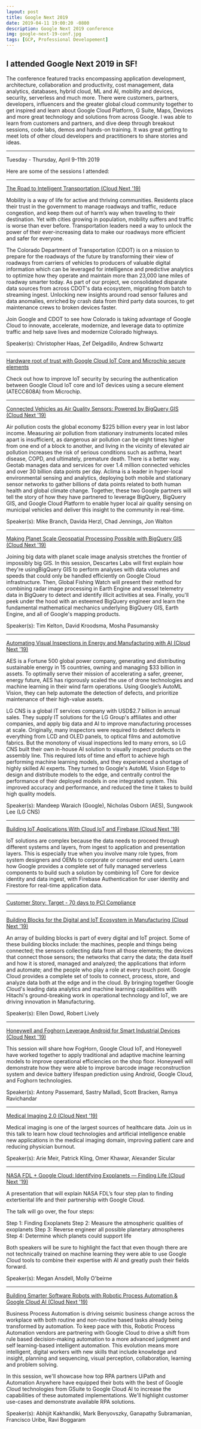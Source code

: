 ```yaml
---
layout: post
title: Google Next 2019
date: 2019-04-11 19:00:20 -0800
description: Google Next 2019 conference
img: google-next-19-conf.jpg
tags: [GCP, Professional Developement]
---
```

<!-- <img src='{{site.baseurl}}/assets/img/file.jpg' alt='file desc'> -->

## I attended Google Next 2019 in SF!

The conference featured tracks encompassing application development, architecture, collaboration and productivity, cost management, data analytics, databases, hybrid cloud, ML and AI, mobility and devices, security, serverless and much more. There were customers, partners, developers, influencers and the greater global cloud community together to get inspired and learn about Google Cloud Platform, G Suite, Maps, Devices and more great technology and solutions from across Google. I was able to learn from customers and partners, and dive deep through breakout sessions, code labs, demos and hands-on training. It was great getting to meet lots of other cloud developers and practitioners to share stories and ideas.

---

Tuesday - Thursday, April 9-11th 2019

Here are some of the sessions I attended:

---


[The Road to Intelligent Transportation (Cloud Next '19)](https://www.youtube.com/watch?v=t6Gtkssq9Wk&list=PLIivdWyY5sqIXvUGVrFuZibCUdKVzEoUw&index=180&t=0s)

Mobility is a way of life for active and thriving communities. Residents place their trust in the government to manage roadways and traffic, reduce congestion, and keep them out of harm’s way when traveling to their destination. Yet with cities growing in population, mobility suffers and traffic is worse than ever before. Transportation leaders need a way to unlock the power of their ever-increasing data to make our roadways more efficient and safer for everyone.

The Colorado Department of Transportation (CDOT) is on a mission to prepare for the roadways of the future by transforming their view of roadways from carriers of vehicles to producers of valuable digital information which can be leveraged for intelligence and predictive analytics to optimize how they operate and maintain more than 23,000 lane miles of roadway smarter today. As part of our project, we consolidated disparate data sources from across CDOT's data ecosystem, migrating from batch to streaming ingest. Unlocking new insights around road sensor failures and data anomalies, enriched by crash data from third party data sources, to get maintenance crews to broken devices faster.

Join Google and CDOT to see how Colorado is taking advantage of Google Cloud to innovate, accelerate, modernize, and leverage data to optimize traffic and help save lives and modernize Colorado highways.

Speaker(s): Christopher Haas, Zef Delgadillo, Andrew Schwartz

---

[Hardware root of trust with Google Cloud IoT Core and Microchip secure elements](https://www.youtube.com/watch?v=A32RFbkozFc)

Check out how to improve IoT security by securing the authentication between Google Cloud IoT core and IoT devices using a secure element (ATECC608A) from Microchip.

---

[Connected Vehicles as Air Quality Sensors: Powered by BigQuery GIS (Cloud Next '19)](https://www.youtube.com/watch?v=jzHvVw_XDIU)

Air pollution costs the global economy $225 billion every year in lost labor income. Measuring air pollution from stationary instruments located miles apart is insufficient, as dangerous air pollution can be eight times higher from one end of a block to another, and living in the vicinity of elevated air pollution increases the risk of serious conditions such as asthma, heart disease, COPD, and ultimately, premature death. There is a better way. Geotab manages data and services for over 1.4 million connected vehicles and over 30 billion data points per day. Aclima is a leader in hyper-local environmental sensing and analytics, deploying both mobile and stationary sensor networks to gather billions of data points related to both human health and global climate change. Together, these two Google partners will tell the story of how they have partnered to leverage BigQuery, BigQuery GIS, and Google Cloud Platform to enable hyper local air quality sensing on municipal vehicles and deliver this insight to the community in real-time.

Speaker(s): Mike Branch, Davida Herzl, Chad Jennings, Jon Walton

---

[Making Planet Scale Geospatial Processing Possible with BigQuery GIS (Cloud Next '19)](https://www.youtube.com/watch?v=ANrS_5mh7Pk)

Joining big data with planet scale image analysis stretches the frontier of impossibly big GIS. In this session, Descartes Labs will first explain how they're usingBigQuery GIS to perform analyses with data volumes and speeds that could only be handled efficiently on Google Cloud infrastructure. Then, Global Fishing Watch will present their method for combining radar image processing in Earth Engine and vessel telemetry data in BigQuery to detect and identify illicit activities at sea. Finally, you'll peek under the hood with an esteemed BigQuery engineer and learn the fundamental mathematical mechanics underlying BigQuery GIS, Earth Engine, and all of Google's mapping products.

Speaker(s): Tim Kelton, David Kroodsma, Mosha Pasumansky

---

[Automating Visual Inspections in Energy and Manufacturing with AI (Cloud Next '19)](https://www.youtube.com/watch?v=X813AkGuPDE)

AES is a Fortune 500 global power company, generating and distributing sustainable energy in 15 countries, owning and managing $33 billion in assets. To optimally serve their mission of accelerating a safer, greener, energy future, AES has rigorously scaled the use of drone technologies and machine learning in their wind farm operations. Using Google’s AutoML Vision, they can help automate the detection of defects, and prioritize maintenance of their high-value assets.

LG CNS is a global IT services company with USD$2.7 billion in annual sales. They supply IT solutions for the LG Group's affiliates and other companies, and apply big data and AI to improve manufacturing processes at scale. Originally, many inspectors were required to detect defects in everything from LCD and OLED panels, to optical films and automotive fabrics. But the monotony of visual inspections led to many errors, so LG CNS built their own in-house AI solution to visually inspect products on the assembly line. This required lots of time and effort to achieve high performing machine learning models, and they experienced a shortage of highly skilled AI experts. They turned to Google's AutoML Vision Edge to design and distribute models to the edge, and centrally control the performance of their deployed models in one integrated system. This improved accuracy and performance, and reduced the time it takes to build high quality models. 

Speaker(s): Mandeep Waraich (Google), Nicholas Osborn (AES), Sungwook Lee (LG CNS)

---

[Building IoT Applications With Cloud IoT and Firebase (Cloud Next '19)](https://www.youtube.com/watch?v=10Nelw2nL-Q&list=PLIivdWyY5sqIXvUGVrFuZibCUdKVzEoUw&index=16&t=0s)

IoT solutions are complex because the data needs to proceed through different systems and layers, from ingest to application and presentation layers. This is especially true when you involve many role types, from system designers and OEMs to corporate or consumer end users. Learn how Google provides a complete set of fully managed serverless components to build such a solution by combining IoT Core for device identity and data ingest, with Firebase Authentication for user identity and Firestore for real-time application data.

---

[Customer Story: Target - 70 days to PCI Compliance](https://youtu.be/gNx2iMhOm7Q?t=1851)

---


[Building Blocks for the Digital and IoT Ecosystem in Manufacturing (Cloud Next '19)](https://www.youtube.com/watch?v=seEVqTpqvBE&list=PLIivdWyY5sqIXvUGVrFuZibCUdKVzEoUw&index=241&t=0s)

An array of building blocks is part of every digital and IoT project. Some of these building blocks include: the machines, people and things being connected; the sensors collecting data from all those elements; the devices that connect those sensors; the networks that carry the data; the data itself and how it is stored, managed and analyzed; the applications that inform and automate; and the people who play a role at every touch point. Google Cloud provides a complete set of tools to connect, process, store, and analyze data both at the edge and in the cloud. By bringing together Google Cloud's leading data analytics and machine learning capabilities with Hitachi's ground-breaking work in operational technology and IoT, we are driving innovation in Manufacturing.

Speaker(s): Ellen Dowd, Robert Lively

---

[Honeywell and Foghorn Leverage Android for Smart Industrial Devices (Cloud Next '19)](https://www.youtube.com/watch?v=16oeWeqqTew&list=PLIivdWyY5sqIXvUGVrFuZibCUdKVzEoUw&index=60&t=0s)

This session will share how FogHorn, Google Cloud IoT, and Honeywell have worked together to apply traditional and adaptive machine learning models to improve operational efficiencies on the shop floor. Honeywell will demonstrate how they were able to improve barcode image reconstruction system and device battery lifespan prediction using Android, Google Cloud, and Foghorn technologies.

Speaker(s): Antony Passemard, Sastry Malladi, Scott Bracken, Ramya Ravichandar

---

[Medical Imaging 2.0 (Cloud Next '19)](https://www.youtube.com/watch?v=Y-yvlt5mVXk)

Medical imaging is one of the largest sources of healthcare data. Join us in this talk to learn how cloud technologies and artificial intelligence enable new applications in the medical imaging domain, improving patient care and reducing physician burnout.

Speaker(s): Arie Meir, Patrick Kling, Omer Khawar, Alexander Sicular

---

[NASA FDL + Google Cloud: Identifying Exoplanets — Finding Life (Cloud Next '19)](https://www.youtube.com/watch?v=IyfEmla7xp4)

A presentation that will explain NASA FDL’s four step plan to finding extertierital life and their partnership with Google Cloud.

The talk will go over, the four steps:

Step 1: Finding Exoplanets
Step 2: Measure the atmospheric qualities of exoplanets
Step 3: Reverse engineer all possible planetary atmospheres
Step 4: Determine which planets could support life

Both speakers will be sure to highlight the fact that even though there are not technically trained on machine learning they were able to use Google Cloud tools to combine their expertise with AI and greatly push their fields forward.

Speaker(s): Megan Ansdell, Molly O'beirne

---

[Building Smarter Software Robots with Robotic Process Automation & Google Cloud AI (Cloud Next '19)](https://www.youtube.com/watch?v=r68r8NzHRKo)

Business Process Automation is driving seismic business change across the workplace with both routine and non-routine based tasks already being transformed by automation. To keep pace with this, Robotic Process Automation vendors are partnering with Google Cloud to drive a shift from rule based decision-making automation to a more advanced judgment and self learning-based intelligent automation. This evolution means more intelligent, digital workers with new skills that include knowledge and insight, planning and sequencing, visual perception, collaboration, learning and problem solving.

In this session, we'll showcase how top RPA partners UiPath and Automation Anywhere have equipped their bots with the best of Google Cloud technologies from GSuite to Google Cloud AI to increase the capabilities of these automated implementations. We'll highlight customer use-cases and demonstrate available RPA solutions.

Speaker(s): Abhijit Kakhandiki, Mark Benyovszky, Ganapathy Subramanian, Francisco Uribe, Ravi Boggaram